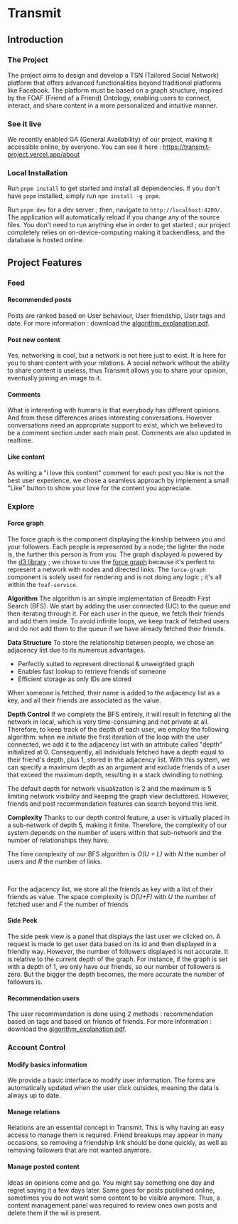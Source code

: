 # Transmit

## Introduction

### The Project

The project aims to design and develop a TSN (Tailored Social Network) platform that offers advanced functionalities beyond traditional platforms like Facebook. The platform must be based on a graph structure, inspired by the FOAF (Friend of a Friend) Ontology, enabling users to connect, interact, and share content in a more personalized and intuitive manner.

### See it live

We recently enabled GA (General Availability) of our project, making it accessible online, by everyone.
You can see it here : https://transmit-project.vercel.app/about

### Local Installation

Run `pnpm install` to get started and install all dependencies.
If you don't have `pnpm` installed, simply run `npm install -g pnpm`.

Run `pnpm dev` for a dev server ; then, navigate to `http://localhost:4200/`. The application will automatically reload if you change any of the source files. You don't need to run anything else in order to get started ; our project completely relies on on-device-computing making it backendless, and the database is hosted online.

## Project Features

### Feed

#### Recommended posts

Posts are ranked based on User behaviour, User friendship, User tags and date.
For more information : download the [algorithm_explanation.pdf](algorithm_explanation.pdf).

#### Post new content

Yes, networking is cool, but a network is not here just to exist. It is here for you to share content with your relations. A social network without the ability to share content is useless, thus Transmit allows you to share your opinion, eventually joining an image to it.

#### Comments

What is interesting with humans is that everybody has different opinions. And from these differences arises interesting conversations. However conversations need an appropriate support to exist, which we believed to be a comment section under each main post. Comments are also updated in realtime.

#### Like content

As writing a "i love this content" comment for each post you like is not the best user experience, we chose a seamless approach by implement a small "Like" button to show your love for the content you appreciate.

### Explore

#### Force graph

The force graph is the component displaying the kinship between you and your followers. Each people is represented by a node; the lighter the node is, the further this person is from you.
The graph displayed is powered by the [d3 library](https://d3js.org/) ; we chose to use the [force graph](https://observablehq.com/@d3/disjoint-force-directed-graph/2?intent=fork) because it's perfect to represent a network with nodes and directed links. The `force-graph` component is solely used for rendering and is not doing any logic ; it's all within the `foaf-service`.

**Algorithm**
The algorithm is an simple implementation of Breadth First Search (BFS).
We start by adding the user connected (UC) to the queue and then iterating through it. For each user in the queue, we fetch their friends and add them inside. To avoid infinite loops, we keep track of fetched users and do not add them to the queue if we have already fetched their friends.

**Data Structure**
To store the relationship between people, we chose an adjacency list due to its numerous advantages.
 - Perfectly suited to represent directional & unweighted graph
 - Enables fast lookup to retrieve friends of someone
 - Efficient storage as only IDs are stored

When someone is fetched, their name is added to the adjacency list as a key, and all their friends are associated as the value.

**Depth Control**
If we complete the BFS entirely, it will result in fetching all the network in local, which is very time-consuming and not private at all. Therefore, to keep track of the depth of each user, we employ the following algorithm: when we initiate the first iteration of the loop with the user connected, we add it to the adjacency list with an attribute called "depth" initialized at 0. Consequently, all individuals fetched have a depth equal to their friend's depth, plus 1, stored in the adjacency list. With this system, we can specify a maximum depth as an argument and exclude friends of a user that exceed the maximum depth, resulting in a stack dwindling to nothing. 

The default depth for network visualization is 2 and the maximum is 5 limiting network visibility and keeping the graph view decluttered. However, friends and post recommendation features can search beyond this limit.

**Complexity**
Thanks to our depth control feature, a user is virtually placed in a sub-network of depth 5, making it finite. Therefore, the complexity of our system depends on the number of users within that sub-network and the number of relationships they have.

The time complexity of our BFS algorithm is *O(U + L)* with *N* the number of users and *R* the number of links.

<br>

For the adjacency list, we store all the friends as key with a list of their friends as value.
The space complexity is *O(U+F)* with *U* the number of fetched user and *F* the number of friends


#### Side Peek
The side peek view is a panel that displays the last user we clicked on. A request is made to get user data based on its id and then displayed in a friendly way. However, the number of followers displayed is not accurate. It is relative to the current depth of the graph. For instance, if the graph is set with a depth of 1, we only have our friends, so our number of followers is zero. But the bigger the depth becomes, the more accurate the number of followers is.

#### Recommendation users

The user recommendation is done using 2 methods : recommendation based on tags and based on friends of friends.
For more information : download the [algorithm_explanation.pdf](algorithm_explanation.pdf).

### Account Control

#### Modify basics information
We provide a basic interface to modify user information. The forms are automatically updated when the user click outsides, meaning the data is always up to date. 

#### Manage relations

Relations are an essential concept in Transmit. This is why having an easy access to manage them is required. Friend breakups may appear in many occasions, so removing a friendship link should be done quickly, as well as removing followers that are not wanted anymore. 

#### Manage posted content

Ideas an opinions come and go. You might say something one day and regret saying it a few days later. Same goes for posts published online, sometimes you do not want some content to be visible anymore. Thus, a content management panel was required to review ones own posts and delete them if the wil is present.  
